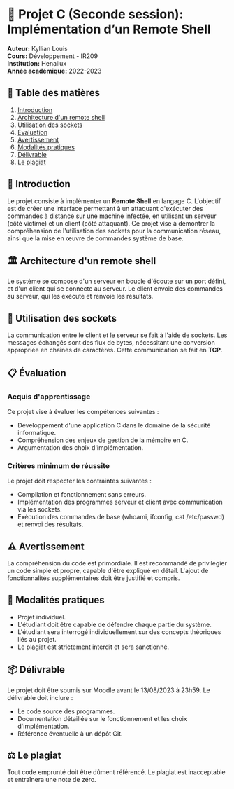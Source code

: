 # 🚀 Projet C (Seconde session): Implémentation d’un Remote Shell

**Auteur:** Kyllian Louis  
**Cours:** Développement - IR209  
**Institution:** Henallux  
**Année académique:** 2022-2023  

## 📑 Table des matières
1. [Introduction](#introduction)
2. [Architecture d'un remote shell](#architecture-dun-remote-shell)
3. [Utilisation des sockets](#utilisation-des-sockets)
4. [Évaluation](#évaluation)
5. [Avertissement](#avertissement)
6. [Modalités pratiques](#modalités-pratiques)
7. [Délivrable](#délivrable)
8. [Le plagiat](#le-plagiat)

## 📝 Introduction
Le projet consiste à implémenter un **Remote Shell** en langage C. L'objectif est de créer une interface permettant à un attaquant d'exécuter des commandes à distance sur une machine infectée, en utilisant un serveur (côté victime) et un client (côté attaquant). Ce projet vise à démontrer la compréhension de l'utilisation des sockets pour la communication réseau, ainsi que la mise en œuvre de commandes système de base.

## 🏛️ Architecture d'un remote shell
Le système se compose d'un serveur en boucle d'écoute sur un port défini, et d'un client qui se connecte au serveur. Le client envoie des commandes au serveur, qui les exécute et renvoie les résultats.

## 🔌 Utilisation des sockets
La communication entre le client et le serveur se fait à l'aide de sockets. Les messages échangés sont des flux de bytes, nécessitant une conversion appropriée en chaînes de caractères. Cette communication se fait en **TCP**.

## 📋 Évaluation
### Acquis d'apprentissage
Ce projet vise à évaluer les compétences suivantes :
- Développement d'une application C dans le domaine de la sécurité informatique.
- Compréhension des enjeux de gestion de la mémoire en C.
- Argumentation des choix d'implémentation.

### Critères minimum de réussite
Le projet doit respecter les contraintes suivantes :
- Compilation et fonctionnement sans erreurs.
- Implémentation des programmes serveur et client avec communication via les sockets.
- Exécution des commandes de base (whoami, ifconfig, cat /etc/passwd) et renvoi des résultats.

## ⚠️ Avertissement
La compréhension du code est primordiale. Il est recommandé de privilégier un code simple et propre, capable d'être expliqué en détail. L'ajout de fonctionnalités supplémentaires doit être justifié et compris.

## 📜 Modalités pratiques
- Projet individuel.
- L'étudiant doit être capable de défendre chaque partie du système.
- L'étudiant sera interrogé individuellement sur des concepts théoriques liés au projet.
- Le plagiat est strictement interdit et sera sanctionné.

## 📦 Délivrable
Le projet doit être soumis sur Moodle avant le 13/08/2023 à 23h59. Le délivrable doit inclure :
- Le code source des programmes.
- Documentation détaillée sur le fonctionnement et les choix d'implémentation.
- Référence éventuelle à un dépôt Git.

## ⚖️ Le plagiat
Tout code emprunté doit être dûment référencé. Le plagiat est inacceptable et entraînera une note de zéro.
